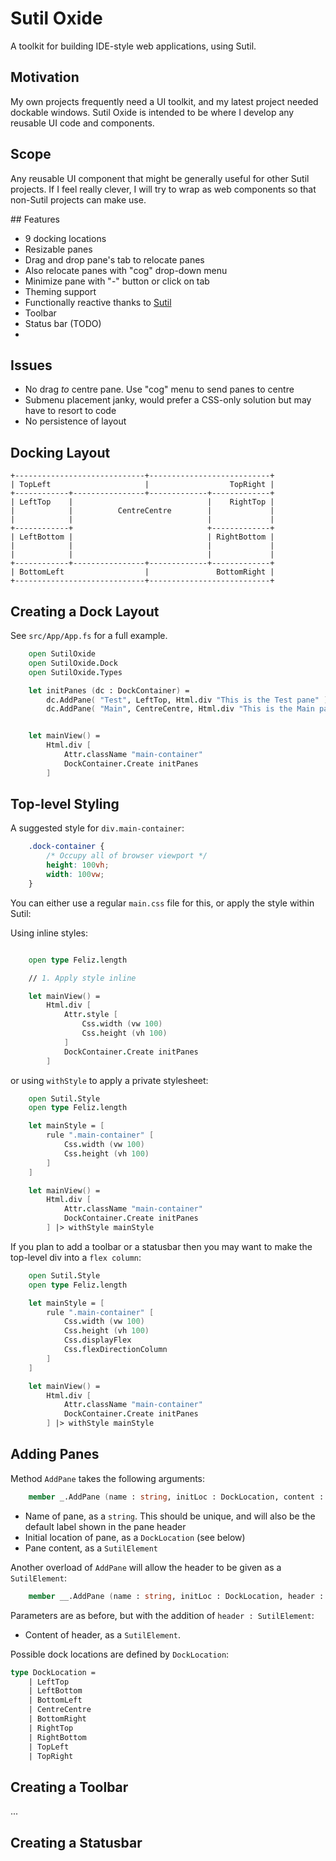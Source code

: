 # Sutil Oxide

A toolkit for building IDE-style web applications, using Sutil.

## Motivation

My own projects frequently need a UI toolkit, and my latest project needed dockable windows. Sutil Oxide is intended to be where I develop any reusable UI code and components.

## Scope

Any reusable UI component that might be generally useful for other Sutil projects. If I feel really clever, I will try to wrap as web components so that non-Sutil projects can make use.

## Features

- 9 docking locations
- Resizable panes
- Drag and drop pane's tab to relocate panes
- Also relocate panes with "cog" drop-down menu
- Minimize pane with "-" button or click on tab
- Theming support
- Functionally reactive thanks to [Sutil](https://sutil.dev)
- Toolbar
- Status bar (TODO)
-
## Issues
- No drag *to* centre pane. Use "cog" menu to send panes to centre
- Submenu placement janky, would prefer a CSS-only solution but may have to resort to code
- No persistence of layout


## Docking Layout

```
+-----------------------------+---------------------------+
| TopLeft                     |                  TopRight |
+------------+----------------+-------------+-------------+
| LeftTop    |                              |    RightTop |
|            |          CentreCentre        |             |
|            |                              |             |
+------------+                              +-------------+
| LeftBottom |                              | RightBottom |
|            |                              |             |
|            |                              |             |
+------------+----------------+-------------+-------------+
| BottomLeft                  |               BottomRight |
+-----------------------------+---------------------------+
```

## Creating a Dock Layout

See `src/App/App.fs` for a full example.

```fs
    open SutilOxide
    open SutilOxide.Dock
    open SutilOxide.Types

    let initPanes (dc : DockContainer) =
        dc.AddPane( "Test", LeftTop, Html.div "This is the Test pane" )
        dc.AddPane( "Main", CentreCentre, Html.div "This is the Main pane" )


    let mainView() =
        Html.div [
            Attr.className "main-container"
            DockContainer.Create initPanes
        ]
```

## Top-level Styling

A suggested style for `div.main-container`:

```css
    .dock-container {
        /* Occupy all of browser viewport */
        height: 100vh;
        width: 100vw;
    }
```

You can either use a regular `main.css` file for this, or apply the style within Sutil:

Using inline styles:

```fs

    open type Feliz.length

    // 1. Apply style inline

    let mainView() =
        Html.div [
            Attr.style [
                Css.width (vw 100)
                Css.height (vh 100)
            ]
            DockContainer.Create initPanes
        ]
```

or using `withStyle` to apply a private stylesheet:

```fs
    open Sutil.Style
    open type Feliz.length

    let mainStyle = [
        rule ".main-container" [
            Css.width (vw 100)
            Css.height (vh 100)
        ]
    ]

    let mainView() =
        Html.div [
            Attr.className "main-container"
            DockContainer.Create initPanes
        ] |> withStyle mainStyle
```

If you plan to add a toolbar or a statusbar then you may want to make the top-level div into a `flex column`:

```fs
    open Sutil.Style
    open type Feliz.length

    let mainStyle = [
        rule ".main-container" [
            Css.width (vw 100)
            Css.height (vh 100)
            Css.displayFlex
            Css.flexDirectionColumn
        ]
    ]

    let mainView() =
        Html.div [
            Attr.className "main-container"
            DockContainer.Create initPanes
        ] |> withStyle mainStyle
```

## Adding Panes

Method `AddPane` takes the following arguments:

```fs
    member _.AddPane (name : string, initLoc : DockLocation, content : SutilElement )
```

- Name of pane, as a `string`. This should be unique, and will also be the default label shown in the pane header
- Initial location of pane, as a `DockLocation` (see below)
- Pane content, as a `SutilElement`

Another overload of `AddPane` will allow the header to be given as a `SutilElement`:

```fs
    member __.AddPane (name : string, initLoc : DockLocation, header : SutilElement, content : SutilElement ) =
```

Parameters are as before, but with the addition of `header : SutilElement`:

- Content of header, as a `SutilElement`.

Possible dock locations are defined by `DockLocation`:
```fs
type DockLocation =
    | LeftTop
    | LeftBottom
    | BottomLeft
    | CentreCentre
    | BottomRight
    | RightTop
    | RightBottom
    | TopLeft
    | TopRight
```

## Creating a Toolbar

...

## Creating a Statusbar